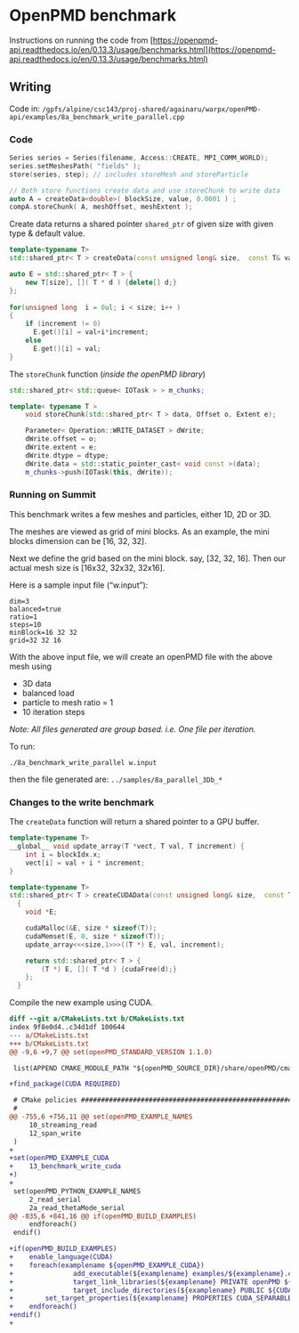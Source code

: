 # OpenPMD benchmark

Instructions on running the code from [https://openpmd-api.readthedocs.io/en/0.13.3/usage/benchmarks.html](https://openpmd-api.readthedocs.io/en/0.13.3/usage/benchmarks.html)

## Writing
Code in: `/gpfs/alpine/csc143/proj-shared/againaru/warpx/openPMD-api/examples/8a_benchmark_write_parallel.cpp`

### Code

```c++
Series series = Series(filename, Access::CREATE, MPI_COMM_WORLD);
series.setMeshesPath( "fields" );
store(series, step); // includes storeMesh and storeParticle

// Both store functions create data and use storeChunk to write data
auto A = createData<double>( blockSize, value, 0.0001 ) ;
compA.storeChunk( A, meshOffset, meshExtent );
```
Create data returns a shared pointer `shared_ptr` of given size  with given type & default value.
```c++
template<typename T>
std::shared_ptr< T > createData(const unsigned long& size,  const T& val, const T& increment)

auto E = std::shared_ptr< T > {
    new T[size], []( T * d ) {delete[] d;}
};
    
for(unsigned long  i = 0ul; i < size; i++ )
{
    if (increment != 0)
      E.get()[i] = val+i*increment;
    else
      E.get()[i] = val;
}
```

The `storeChunk` function (*inside the openPMD library*)
```c++
std::shared_ptr< std::queue< IOTask > > m_chunks;

template< typename T >
    void storeChunk(std::shared_ptr< T > data, Offset o, Extent e);

    Parameter< Operation::WRITE_DATASET > dWrite;
    dWrite.offset = o;
    dWrite.extent = e;
    dWrite.dtype = dtype;
    dWrite.data = std::static_pointer_cast< void const >(data);
    m_chunks->push(IOTask(this, dWrite));
```

### Running on Summit

This benchmark writes a few meshes and particles, either 1D, 2D or 3D.

The meshes are viewed as grid of mini blocks. As an example, the mini blocks dimension can be [16, 32, 32].

Next we define the grid based on the mini block. say, [32, 32, 16]. Then our actual mesh size is [16x32, 32x32, 32x16].

Here is a sample input file (“w.input”):
```
dim=3
balanced=true
ratio=1
steps=10
minBlock=16 32 32
grid=32 32 16
```

With the above input file, we will create an openPMD file with the above mesh using
- 3D data
- balanced load
- particle to mesh ratio = 1
- 10 iteration steps

*Note: All files generated are group based. i.e. One file per iteration.*

To run:

```
./8a_benchmark_write_parallel w.input
```

then the file generated are: `../samples/8a_parallel_3Db_*`

### Changes to the write benchmark

The `createData` function will return a shared pointer to a GPU buffer.

```c++
template<typename T>
__global__ void update_array(T *vect, T val, T increment) {
    int i = blockIdx.x;
    vect[i] = val + i * increment;
}

template<typename T>
std::shared_ptr< T > createCUDAData(const unsigned long& size,  const T& val, const T& increment)
  {
    void *E;

    cudaMalloc(&E, size * sizeof(T));
    cudaMemset(E, 0, size * sizeof(T));
    update_array<<<size,1>>>((T *) E, val, increment);

    return std::shared_ptr< T > {
        (T *) E, []( T *d ) {cudaFree(d);}
    };
  }
```

Compile the new example using CUDA.

```diff
diff --git a/CMakeLists.txt b/CMakeLists.txt
index 9f8e0d4..c34d1df 100644
--- a/CMakeLists.txt
+++ b/CMakeLists.txt
@@ -9,6 +9,7 @@ set(openPMD_STANDARD_VERSION 1.1.0)

 list(APPEND CMAKE_MODULE_PATH "${openPMD_SOURCE_DIR}/share/openPMD/cmake")

+find_package(CUDA REQUIRED)

 # CMake policies ##############################################################
 #
@@ -755,6 +756,11 @@ set(openPMD_EXAMPLE_NAMES
     10_streaming_read
     12_span_write
 )
+
+set(openPMD_EXAMPLE_CUDA
+    13_benchmark_write_cuda
+)
+
 set(openPMD_PYTHON_EXAMPLE_NAMES
     2_read_serial
     2a_read_thetaMode_serial
@@ -835,6 +841,16 @@ if(openPMD_BUILD_EXAMPLES)
     endforeach()
 endif()

+if(openPMD_BUILD_EXAMPLES)
+    enable_language(CUDA)
+    foreach(examplename ${openPMD_EXAMPLE_CUDA})
+               add_executable(${examplename} examples/${examplename}.cu)
+               target_link_libraries(${examplename} PRIVATE openPMD ${CUDA_LIBRARIES})
+               target_include_directories(${examplename} PUBLIC ${CUDA_INCLUDE_DIRS})
+        set_target_properties(${examplename} PROPERTIES CUDA_SEPARABLE_COMPILATION ON)
+    endforeach()
+endif()
+
```
